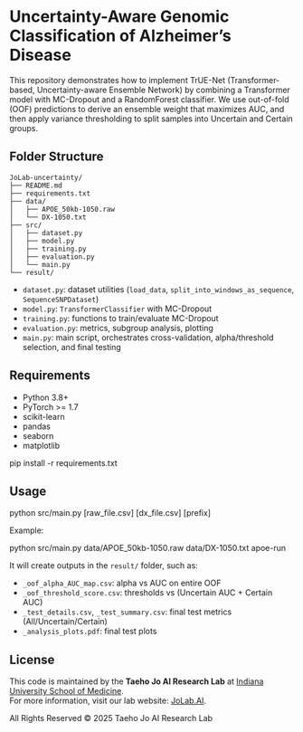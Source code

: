 # Uncertainty-Aware Genomic Classification of Alzheimer’s Disease

This repository demonstrates how to implement TrUE-Net (Transformer-based, Uncertainty-aware Ensemble Network) by combining a Transformer model with MC-Dropout and a RandomForest classifier. We use out-of-fold (OOF) predictions to derive an ensemble weight that maximizes AUC, and then apply variance thresholding to split samples into Uncertain and Certain groups.

## Folder Structure

```
JoLab-uncertainty/
├── README.md
├── requirements.txt
├── data/
│   ├── APOE_50kb-1050.raw
│   └── DX-1050.txt
├── src/
│   ├── dataset.py
│   ├── model.py
│   ├── training.py
│   ├── evaluation.py
│   └── main.py
└── result/
```
- `dataset.py`: dataset utilities (`load_data`, `split_into_windows_as_sequence`, `SequenceSNPDataset`)
- `model.py`: `TransformerClassifier` with MC-Dropout
- `training.py`: functions to train/evaluate MC-Dropout
- `evaluation.py`: metrics, subgroup analysis, plotting
- `main.py`: main script, orchestrates cross-validation, alpha/threshold selection, and final testing

## Requirements

- Python 3.8+
- PyTorch >= 1.7
- scikit-learn
- pandas
- seaborn
- matplotlib

pip install -r requirements.txt

## Usage

python src/main.py [raw_file.csv] [dx_file.csv] [prefix]

Example:

python src/main.py data/APOE_50kb-1050.raw data/DX-1050.txt apoe-run

It will create outputs in the `result/` folder, such as:

- `_oof_alpha_AUC_map.csv`: alpha vs AUC on entire OOF
- `_oof_threshold_score.csv`: thresholds vs (Uncertain AUC + Certain AUC)
- `_test_details.csv`, `_test_summary.csv`: final test metrics (All/Uncertain/Certain)
- `_analysis_plots.pdf`: final test plots

## License
This code is maintained by the **Taeho Jo AI Research Lab** at [Indiana University School of Medicine](https://medicine.iu.edu).  
For more information, visit our lab website: [JoLab.AI](https://www.jolab.ai).

All Rights Reserved © 2025 Taeho Jo AI Research Lab 
